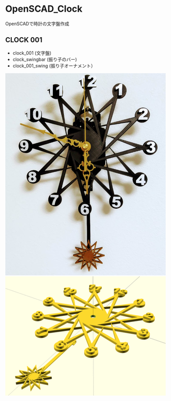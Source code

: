 # OpenSCAD_Clock

OpenSCADで時計の文字盤作成

## CLOCK 001

- clock_001 (文字盤)
- clock_swingbar (振り子のバー)
- clock_001_swing (振り子オーナメント）

![](img/clock_001_01.jpg)
![](img/clock_001_04.png)


